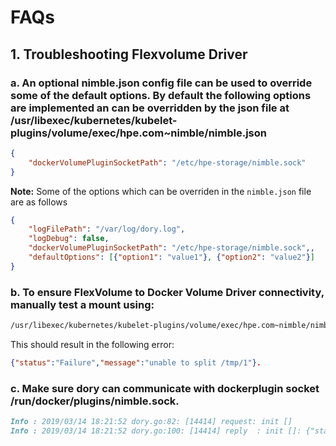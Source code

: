 # FAQs

## 1. Troubleshooting Flexvolume Driver

### a. An optional nimble.json config file can be used to override some of the default options. By default the following options are implemented an can be overridden by the json file at /usr/libexec/kubernetes/kubelet-plugins/volume/exec/hpe.com~nimble/nimble.json

```json
{
    "dockerVolumePluginSocketPath": "/etc/hpe-storage/nimble.sock"
}
```

**Note:** Some of the options which can be overriden in the `nimble.json` file are as follows

```json
{
    "logFilePath": "/var/log/dory.log",
    "logDebug": false,
    "dockerVolumePluginSocketPath": "/etc/hpe-storage/nimble.sock",,
    "defaultOptions": [{"option1": "value1"}, {"option2": "value2"}]
}
```

### b. To ensure FlexVolume to Docker Volume Driver connectivity, manually test a mount using:

```markdown
/usr/libexec/kubernetes/kubelet-plugins/volume/exec/hpe.com~nimble/nimble mount /tmp/1 '{"name":"testvol", "sizeInGiB":"20", "destroyOnRm": "true"}'•
```

This should result in the following error:

```json
{"status":"Failure","message":"unable to split /tmp/1"}.
```

### c. Make sure dory can communicate with dockerplugin socket /run/docker/plugins/nimble.sock.

```markdown
Info : 2019/03/14 18:21:52 dory.go:82: [14414] request: init []
Info : 2019/03/14 18:21:52 dory.go:100: [14414] reply  : init []: {"status":"Success","capabilities":{"attach":false}}
```
